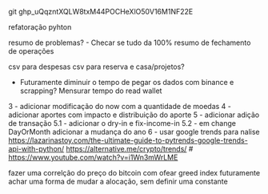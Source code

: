 git 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

refatoração pyhton

resumo de problemas?
    - Checar se tudo da 100%
resumo de fechamento de operações

csv para despesas
csv para reserva e casa/projetos?

* Futuramente diminuir o tempo de pegar os dados com binance e scrapping?
Mensurar tempo do read wallet

3 - adicionar modificação do now com a quantidade de moedas
4 - adicionar aportes com impacto e distribuição do aporte
5 - adicionar adição de transação
5.1 - adicionar o dry-in e fix-income-in
5.2 - em change DayOrMonth adicionar a mudança do ano
6 - usar google trends para nalise
https://lazarinastoy.com/the-ultimate-guide-to-pytrends-google-trends-api-with-python/
https://alternative.me/crypto/trends/
            # https://www.youtube.com/watch?v=i1Wn3mWrLME


fazer uma correlção do preço do bitcoin com ofear greed index
futuramente achar uma forma de mudar a alocação, sem definir uma constante

